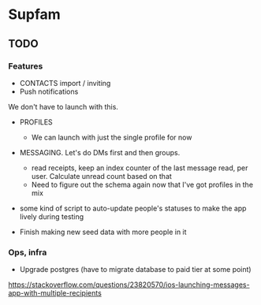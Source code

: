 # Supfam

## TODO

### Features

- CONTACTS import / inviting
- Push notifications

We don't have to launch with this.

- PROFILES
  - We can launch with just the single profile for now
- MESSAGING. Let's do DMs first and then groups.
  - read receipts, keep an index counter of the last message read, per user. Calculate unread count based on that
  - Need to figure out the schema again now that I've got profiles in the mix


- some kind of script to auto-update people's statuses to make the app lively during testing
- Finish making new seed data with more people in it

### Ops, infra

- Upgrade postgres (have to migrate database to paid tier at some point)

https://stackoverflow.com/questions/23820570/ios-launching-messages-app-with-multiple-recipients

